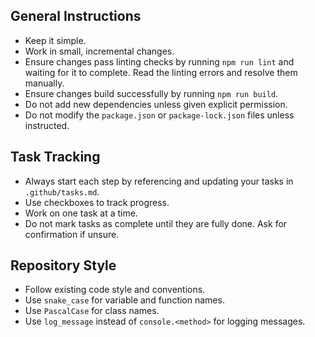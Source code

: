 ## General Instructions
- Keep it simple.
- Work in small, incremental changes.
- Ensure changes pass linting checks by running `npm run lint` and waiting for it to complete. Read the linting errors and resolve them manually.
- Ensure changes build successfully by running `npm run build`.
- Do not add new dependencies unless given explicit permission.
- Do not modify the `package.json` or `package-lock.json` files unless instructed.

## Task Tracking
- Always start each step by referencing and updating your tasks in `.github/tasks.md`.
- Use checkboxes to track progress.
- Work on one task at a time.
- Do not mark tasks as complete until they are fully done. Ask for confirmation if unsure.

## Repository Style
- Follow existing code style and conventions.
- Use `snake_case` for variable and function names.
- Use `PascalCase` for class names.
- Use `log_message` instead of `console.<method>` for logging messages.